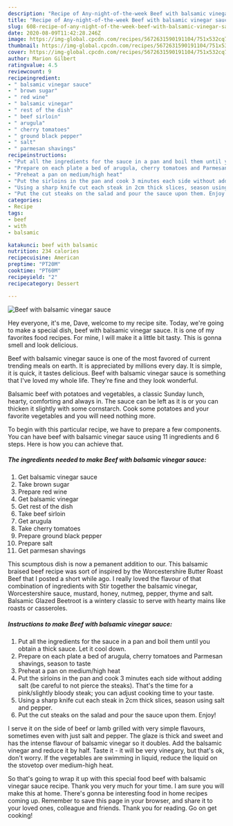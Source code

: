 ```yaml
---
description: "Recipe of Any-night-of-the-week Beef with balsamic vinegar sauce"
title: "Recipe of Any-night-of-the-week Beef with balsamic vinegar sauce"
slug: 608-recipe-of-any-night-of-the-week-beef-with-balsamic-vinegar-sauce
date: 2020-08-09T11:42:28.246Z
image: https://img-global.cpcdn.com/recipes/5672631590191104/751x532cq70/beef-with-balsamic-vinegar-sauce-recipe-main-photo.jpg
thumbnail: https://img-global.cpcdn.com/recipes/5672631590191104/751x532cq70/beef-with-balsamic-vinegar-sauce-recipe-main-photo.jpg
cover: https://img-global.cpcdn.com/recipes/5672631590191104/751x532cq70/beef-with-balsamic-vinegar-sauce-recipe-main-photo.jpg
author: Marion Gilbert
ratingvalue: 4.5
reviewcount: 9
recipeingredient:
- " balsamic vinegar sauce"
- " brown sugar"
- " red wine"
- " balsamic vinegar"
- " rest of the dish"
- " beef sirloin"
- " arugula"
- " cherry tomatoes"
- " ground black pepper"
- " salt"
- " parmesan shavings"
recipeinstructions:
- "Put all the ingredients for the sauce in a pan and boil them until you obtain a thick sauce. Let it cool down."
- "Prepare on each plate a bed of arugula, cherry tomatoes and Parmesan shavings, season to taste"
- "Preheat a pan on medium/high heat"
- "Put the sirloins in the pan and cook 3 minutes each side without adding salt (be careful to not pierce the steaks). That&#39;s the time for a pink/slightly bloody steak; you can adjust cooking time to your taste."
- "Using a sharp knife cut each steak in 2cm thick slices, season using salt and pepper."
- "Put the cut steaks on the salad and pour the sauce upon them. Enjoy!"
categories:
- Recipe
tags:
- beef
- with
- balsamic

katakunci: beef with balsamic 
nutrition: 234 calories
recipecuisine: American
preptime: "PT20M"
cooktime: "PT60M"
recipeyield: "2"
recipecategory: Dessert

---
```



![Beef with balsamic vinegar sauce](https://img-global.cpcdn.com/recipes/5672631590191104/751x532cq70/beef-with-balsamic-vinegar-sauce-recipe-main-photo.jpg)

Hey everyone, it's me, Dave, welcome to my recipe site. Today, we're going to make a special dish, beef with balsamic vinegar sauce. It is one of my favorites food recipes. For mine, I will make it a little bit tasty. This is gonna smell and look delicious.

Beef with balsamic vinegar sauce is one of the most favored of current trending meals on earth. It is appreciated by millions every day. It is simple, it is quick, it tastes delicious. Beef with balsamic vinegar sauce is something that I've loved my whole life. They're fine and they look wonderful.

Balsamic beef with potatoes and vegetables, a classic Sunday lunch, hearty, comforting and always in. The sauce can be left as it is or you can thicken it slightly with some cornstarch. Cook some potatoes and your favorite vegetables and you will need nothing more.


To begin with this particular recipe, we have to prepare a few components. You can have beef with balsamic vinegar sauce using 11 ingredients and 6 steps. Here is how you can achieve that.

<!--inarticleads1-->

##### The ingredients needed to make Beef with balsamic vinegar sauce:

1. Get  balsamic vinegar sauce
1. Take  brown sugar
1. Prepare  red wine
1. Get  balsamic vinegar
1. Get  rest of the dish
1. Take  beef sirloin
1. Get  arugula
1. Take  cherry tomatoes
1. Prepare  ground black pepper
1. Prepare  salt
1. Get  parmesan shavings


This scumptous dish is now a pemanent addition to our. This balsamic braised beef recipe was sort of inspired by the Worcestershire Butter Roast Beef that I posted a short while ago. I really loved the flavour of that combination of ingredients with Stir together the balsamic vinegar, Worcestershire sauce, mustard, honey, nutmeg, pepper, thyme and salt. Balsamic Glazed Beetroot is a wintery classic to serve with hearty mains like roasts or casseroles. 

<!--inarticleads2-->

##### Instructions to make Beef with balsamic vinegar sauce:

1. Put all the ingredients for the sauce in a pan and boil them until you obtain a thick sauce. Let it cool down.
1. Prepare on each plate a bed of arugula, cherry tomatoes and Parmesan shavings, season to taste
1. Preheat a pan on medium/high heat
1. Put the sirloins in the pan and cook 3 minutes each side without adding salt (be careful to not pierce the steaks). That&#39;s the time for a pink/slightly bloody steak; you can adjust cooking time to your taste.
1. Using a sharp knife cut each steak in 2cm thick slices, season using salt and pepper.
1. Put the cut steaks on the salad and pour the sauce upon them. Enjoy!


I serve it on the side of beef or lamb grilled with very simple flavours, sometimes even with just salt and pepper. The glaze is thick and sweet and has the intense flavour of balsamic vinegar so it doubles. Add the balsamic vinegar and reduce it by half. Taste it - it will be very vinegary, but that&#39;s ok, don&#39;t worry. If the vegetables are swimming in liquid, reduce the liquid on the stovetop over medium-high heat. 

So that's going to wrap it up with this special food beef with balsamic vinegar sauce recipe. Thank you very much for your time. I am sure you will make this at home. There's gonna be interesting food in home recipes coming up. Remember to save this page in your browser, and share it to your loved ones, colleague and friends. Thank you for reading. Go on get cooking!
